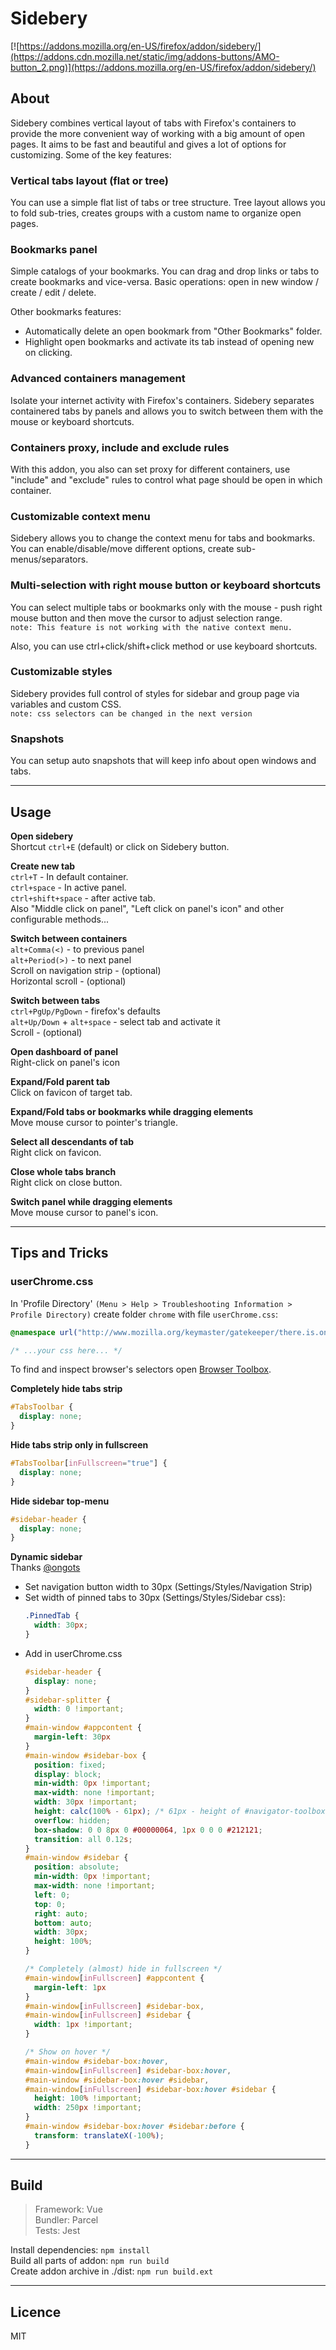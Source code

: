 # Sidebery

[![https://addons.mozilla.org/en-US/firefox/addon/sidebery/](https://addons.cdn.mozilla.net/static/img/addons-buttons/AMO-button_2.png)](https://addons.mozilla.org/en-US/firefox/addon/sidebery/)


## About

Sidebery combines vertical layout of tabs with Firefox's containers to provide the more convenient way of working with a big amount of open pages. It aims to be fast and beautiful and gives a lot of options for customizing. Some of the key features:

### Vertical tabs layout (flat or tree)

You can use a simple flat list of tabs or tree structure. Tree layout allows you to fold sub-tries, creates groups with a custom name to organize open pages.

### Bookmarks panel

Simple catalogs of your bookmarks. You can drag and drop links or tabs to create bookmarks and vice-versa. Basic operations: open in new window / create / edit / delete.

Other bookmarks features: 
- Automatically delete an open bookmark from "Other Bookmarks" folder.
- Highlight open bookmarks and activate its tab instead of opening new on clicking.

### Advanced containers management

Isolate your internet activity with Firefox's containers. Sidebery separates containered tabs by panels and allows you to switch between them with the mouse or keyboard shortcuts.

### Containers proxy, include and exclude rules

With this addon, you also can set proxy for different containers, use "include" and "exclude" rules to control what page should be open in which container.

### Customizable context menu

Sidebery allows you to change the context menu for tabs and bookmarks. You can enable/disable/move different options, create sub-menus/separators.

### Multi-selection with right mouse button or keyboard shortcuts

You can select multiple tabs or bookmarks only with the mouse - push right mouse button and then move the cursor to adjust selection range.  
`note: This feature is not working with the native context menu.`

Also, you can use ctrl+click/shift+click method or use keyboard shortcuts.

### Customizable styles

Sidebery provides full control of styles for sidebar and group page via variables and custom CSS.  
`note: css selectors can be changed in the next version`

### Snapshots

You can setup auto snapshots that will keep info about open windows and tabs.


---

## Usage

__Open sidebery__  
Shortcut `ctrl+E` (default) or click on Sidebery button.

__Create new tab__  
`ctrl+T` - In default container.  
`ctrl+space` - In active panel.  
`ctrl+shift+space` - after active tab.  
Also "Middle click on panel", "Left click on panel's icon" and other configurable methods...  

__Switch between containers__  
`alt+Comma(<)` - to previous panel  
`alt+Period(>)` - to next panel  
Scroll on navigation strip - (optional)  
Horizontal scroll - (optional)  

__Switch between tabs__  
`ctrl+PgUp/PgDown` - firefox's defaults  
`alt+Up/Down` + `alt+space` - select tab and activate it  
Scroll - (optional)  

__Open dashboard of panel__  
Right-click on panel's icon  

__Expand/Fold parent tab__  
Click on favicon of target tab.  

__Expand/Fold tabs or bookmarks while dragging elements__  
Move mouse cursor to pointer's triangle.  

__Select all descendants of tab__  
Right click on favicon.  

__Close whole tabs branch__  
Right click on close button.  

__Switch panel while dragging elements__  
Move mouse cursor to panel's icon.  

---

## Tips and Tricks

### userChrome.css

In 'Profile Directory' `(Menu > Help > Troubleshooting Information > Profile Directory)`
create folder `chrome` with file `userChrome.css`:

```css
@namespace url("http://www.mozilla.org/keymaster/gatekeeper/there.is.only.xul");

/* ...your css here... */
```

To find and inspect browser's selectors open [Browser Toolbox](https://developer.mozilla.org/en-US/docs/Tools/Browser_Toolbox).

__Completely hide tabs strip__  
```css
#TabsToolbar {
  display: none;
}
```

__Hide tabs strip only in fullscreen__  
```css
#TabsToolbar[inFullscreen="true"] {
  display: none;
}
```

__Hide sidebar top-menu__  
```css
#sidebar-header {
  display: none;
}
```

__Dynamic sidebar__  
Thanks [@ongots](https://github.com/ongots)  
- Set navigation button width to 30px (Settings/Styles/Navigation Strip)
- Set width of pinned tabs to 30px (Settings/Styles/Sidebar css):
  ```css
  .PinnedTab {
    width: 30px;
  }
  ```
- Add in userChrome.css
  ```css
  #sidebar-header {
    display: none;
  }
  #sidebar-splitter {
    width: 0 !important;
  }
  #main-window #appcontent {
    margin-left: 30px
  }
  #main-window #sidebar-box {
    position: fixed;
    display: block;
    min-width: 0px !important;
    max-width: none !important;
    width: 30px !important;
    height: calc(100% - 61px); /* 61px - height of #navigator-toolbox */
    overflow: hidden;
    box-shadow: 0 0 8px 0 #00000064, 1px 0 0 0 #212121;
    transition: all 0.12s;
  }
  #main-window #sidebar {
    position: absolute;
    min-width: 0px !important;
    max-width: none !important;
    left: 0;
    top: 0;
    right: auto;
    bottom: auto;
    width: 30px;
    height: 100%;
  }

  /* Completely (almost) hide in fullscreen */
  #main-window[inFullscreen] #appcontent {
    margin-left: 1px
  }
  #main-window[inFullscreen] #sidebar-box,
  #main-window[inFullscreen] #sidebar {
    width: 1px !important;
  }

  /* Show on hover */
  #main-window #sidebar-box:hover,
  #main-window[inFullscreen] #sidebar-box:hover,
  #main-window #sidebar-box:hover #sidebar,
  #main-window[inFullscreen] #sidebar-box:hover #sidebar {
    height: 100% !important;
    width: 250px !important;
  }
  #main-window #sidebar-box:hover #sidebar:before {
    transform: translateX(-100%);
  }
  ```

---

## Build

> Framework: Vue  
> Bundler: Parcel  
> Tests: Jest

Install dependencies: `npm install`  
Build all parts of addon: `npm run build`  
Create addon archive in ./dist: `npm run build.ext`

---

## Licence

MIT

